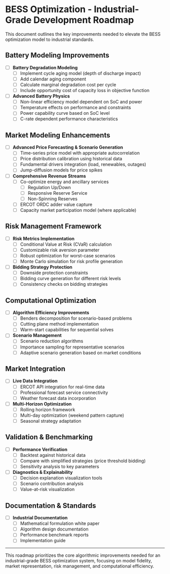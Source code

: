 # BESS Optimization - Industrial-Grade Development Roadmap

This document outlines the key improvements needed to elevate the BESS optimization model to industrial standards.

## Battery Modeling Improvements

- [ ] **Battery Degradation Modeling**
  - [ ] Implement cycle aging model (depth of discharge impact)
  - [ ] Add calendar aging component
  - [ ] Calculate marginal degradation cost per cycle
  - [ ] Include opportunity cost of capacity loss in objective function

- [ ] **Advanced Battery Physics**
  - [ ] Non-linear efficiency model dependent on SoC and power
  - [ ] Temperature effects on performance and constraints
  - [ ] Power capability curve based on SoC level
  - [ ] C-rate dependent performance characteristics

## Market Modeling Enhancements

- [ ] **Advanced Price Forecasting & Scenario Generation**
  - [ ] Time-series price model with appropriate autocorrelation
  - [ ] Price distribution calibration using historical data
  - [ ] Fundamental drivers integration (load, renewables, outages)
  - [ ] Jump-diffusion models for price spikes

- [ ] **Comprehensive Revenue Streams**
  - [ ] Co-optimize energy and ancillary services
    - [ ] Regulation Up/Down
    - [ ] Responsive Reserve Service
    - [ ] Non-Spinning Reserves
  - [ ] ERCOT ORDC adder value capture
  - [ ] Capacity market participation model (where applicable)

## Risk Management Framework

- [ ] **Risk Metrics Implementation**
  - [ ] Conditional Value at Risk (CVaR) calculation
  - [ ] Customizable risk aversion parameter
  - [ ] Robust optimization for worst-case scenarios
  - [ ] Monte Carlo simulation for risk profile generation

- [ ] **Bidding Strategy Protection**
  - [ ] Downside protection constraints
  - [ ] Bidding curve generation for different risk levels
  - [ ] Consistency checks on bidding strategies

## Computational Optimization

- [ ] **Algorithm Efficiency Improvements**
  - [ ] Benders decomposition for scenario-based problems
  - [ ] Cutting plane method implementation
  - [ ] Warm-start capabilities for sequential solves

- [ ] **Scenario Management**
  - [ ] Scenario reduction algorithms
  - [ ] Importance sampling for representative scenarios
  - [ ] Adaptive scenario generation based on market conditions

## Market Integration 

- [ ] **Live Data Integration**
  - [ ] ERCOT API integration for real-time data
  - [ ] Professional forecast service connectivity
  - [ ] Weather forecast data incorporation

- [ ] **Multi-Horizon Optimization**
  - [ ] Rolling horizon framework
  - [ ] Multi-day optimization (weekend pattern capture)
  - [ ] Seasonal strategy adaptation

## Validation & Benchmarking

- [ ] **Performance Verification**
  - [ ] Backtest against historical data
  - [ ] Compare with simplified strategies (price threshold bidding)
  - [ ] Sensitivity analysis to key parameters

- [ ] **Diagnostics & Explainability**
  - [ ] Decision explanation visualization tools
  - [ ] Scenario contribution analysis
  - [ ] Value-at-risk visualization

## Documentation & Standards

- [ ] **Industrial Documentation**
  - [ ] Mathematical formulation white paper
  - [ ] Algorithm design documentation
  - [ ] Performance benchmark reports
  - [ ] Implementation guide

---

This roadmap prioritizes the core algorithmic improvements needed for an industrial-grade BESS optimization system, focusing on model fidelity, market representation, risk management, and computational efficiency. 